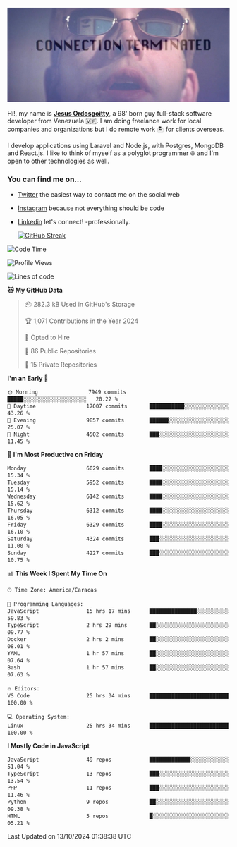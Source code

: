 ![hackers movie reference](./disconnected.jpg)

Hi!, my name is [**Jesus Ordosgoitty**](https://jodaz.dev), a 98' born guy full-stack software developer from Venezuela 🇻🇪. I am doing freelance work for local companies and organizations but I do remote work 🏝️ for clients overseas. 

I develop applications using Laravel and Node.js, with Postgres, MongoDB and React.js. I like to think of myself as a polyglot programmer 🌐 and I'm open to other technologies as well.

### You can find me on...

- [Twitter](https://twitter.com/jodaz_) the easiest way to contact me on the social web
- [Instagram](https://instagram.com/jodaz_) because not everything should be code
- [Linkedin](https://linkedin.com/in/jodaz) let's connect! -professionally.


    [![GitHub Streak](https://streak-stats.demolab.com?user=jodaz&theme=tokyonight)](https://git.io/streak-stats)

<!--START_SECTION:waka-->
![Code Time](http://img.shields.io/badge/Code%20Time-7%2C406%20hrs%2055%20mins-blue)

![Profile Views](http://img.shields.io/badge/Profile%20Views-0-blue)

![Lines of code](https://img.shields.io/badge/From%20Hello%20World%20I%27ve%20Written-82.4%20million%20lines%20of%20code-blue)

**🐱 My GitHub Data** 

> 📦 282.3 kB Used in GitHub's Storage 
 > 
> 🏆 1,071 Contributions in the Year 2024
 > 
> 💼 Opted to Hire
 > 
> 📜 86 Public Repositories 
 > 
> 🔑 15 Private Repositories 
 > 
**I'm an Early 🐤** 

```text
🌞 Morning                7949 commits        █████░░░░░░░░░░░░░░░░░░░░   20.22 % 
🌆 Daytime                17007 commits       ███████████░░░░░░░░░░░░░░   43.26 % 
🌃 Evening                9857 commits        ██████░░░░░░░░░░░░░░░░░░░   25.07 % 
🌙 Night                  4502 commits        ███░░░░░░░░░░░░░░░░░░░░░░   11.45 % 
```
📅 **I'm Most Productive on Friday** 

```text
Monday                   6029 commits        ████░░░░░░░░░░░░░░░░░░░░░   15.34 % 
Tuesday                  5952 commits        ████░░░░░░░░░░░░░░░░░░░░░   15.14 % 
Wednesday                6142 commits        ████░░░░░░░░░░░░░░░░░░░░░   15.62 % 
Thursday                 6312 commits        ████░░░░░░░░░░░░░░░░░░░░░   16.05 % 
Friday                   6329 commits        ████░░░░░░░░░░░░░░░░░░░░░   16.10 % 
Saturday                 4324 commits        ███░░░░░░░░░░░░░░░░░░░░░░   11.00 % 
Sunday                   4227 commits        ███░░░░░░░░░░░░░░░░░░░░░░   10.75 % 
```


📊 **This Week I Spent My Time On** 

```text
🕑︎ Time Zone: America/Caracas

💬 Programming Languages: 
JavaScript               15 hrs 17 mins      ███████████████░░░░░░░░░░   59.83 % 
TypeScript               2 hrs 29 mins       ██░░░░░░░░░░░░░░░░░░░░░░░   09.77 % 
Docker                   2 hrs 2 mins        ██░░░░░░░░░░░░░░░░░░░░░░░   08.01 % 
YAML                     1 hr 57 mins        ██░░░░░░░░░░░░░░░░░░░░░░░   07.64 % 
Bash                     1 hr 57 mins        ██░░░░░░░░░░░░░░░░░░░░░░░   07.63 % 

🔥 Editors: 
VS Code                  25 hrs 34 mins      █████████████████████████   100.00 % 

💻 Operating System: 
Linux                    25 hrs 34 mins      █████████████████████████   100.00 % 
```

**I Mostly Code in JavaScript** 

```text
JavaScript               49 repos            █████████████░░░░░░░░░░░░   51.04 % 
TypeScript               13 repos            ███░░░░░░░░░░░░░░░░░░░░░░   13.54 % 
PHP                      11 repos            ███░░░░░░░░░░░░░░░░░░░░░░   11.46 % 
Python                   9 repos             ██░░░░░░░░░░░░░░░░░░░░░░░   09.38 % 
HTML                     5 repos             █░░░░░░░░░░░░░░░░░░░░░░░░   05.21 % 
```




 Last Updated on 13/10/2024 01:38:38 UTC
<!--END_SECTION:waka-->
